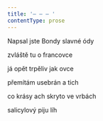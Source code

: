 ```yaml
---
title: '– – – '
contentType: prose
---
```


Napsal jste Bondy slavné ódy

zvláště tu o francovce

já opět trpěliv jak ovce

přemítám usebrán a tich

co krásy ach skryto ve vrbách

salicylový piju líh
